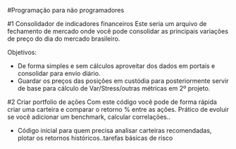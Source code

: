 #Programação para não programadores

#1 Consolidador de indicadores financeiros
Este seria um arquivo de fechamento de mercado onde você pode consolidar as principais variações de preço do dia do mercado brasileiro. 

Objetivos:
- De forma simples e sem cálculos aproveitar dos dados em portais e consolidar para envio diário.
- Guardar os preços das posições em custódia para posteriormente servir de base para cálculo de Var/Stress/outras métricas em 2º projeto. 

#2 Criar portfolio de ações
Com este código você pode de forma rápida criar uma carteira e comparar o retorno % entre as ações. Prático de evoluir se você adicionar um benchmark, calcular correlações..

- Código inicial para quem precisa analisar carteiras recomendadas, plotar os retornos históricos..tarefas básicas de risco
